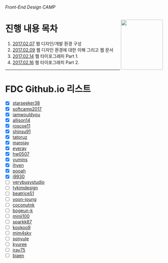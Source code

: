 ###### Front-End Design CAMP

<img src="https://cdn.rawgit.com/yamoo9/FDS/3rd_FDS/ASSETS/table-of-contents.png" alt="" align="right" width="134" height="160">

# 진행 내용 목차

1. [2017.02.07](./DAY01/README.md) 웹 디자인/개발 환경 구성
1. [2017.02.09](./DAY02/README.md) 웹 디자인 환경에 대한 이해 그리고 웹 문서
1. [2017.02.14](./DAY03/README.md) 웹 타이포그래피 Part 1.
1. [2017.02.16](./DAY04/README.md) 웹 타이포그래피 Part 2.

---

# FDC Github.io 리스트

- [x] [starseeker38](https://github.com/starseeker38/starseeker38.github.io)
- [x] [softcamp2017](https://github.com/softcamp2017/softcamp2017.github.io)
- [x] [iamwouldyou](https://github.com/iamwouldyou/iamwouldyou.github.io)
- [x] [allison14](https://github.com/allison14/allison14.github.io)
- [x] [roscoe11](https://github.com/roscoe11/roscoe11.github.io)
- [x] [shinsu91](https://github.com/shinsu91/shinsu91.github.io)
- [x] [tatoruz](https://github.com/tatoruz/tatoruz.github.io)
- [x] [marojay](https://github.com/marojay/marojay.github.io)
- [x] [eyeray](https://github.com/eyeray/eyeray.github.io)
- [x] [hw0507](https://github.com/hw0507/hw0507.github.io)
- [x] [yumins](https://github.com/YuminS/yumins.github.io)
- [x] [ihyen](https://github.com/ihyen/ihyen.github.io)
- [x] [pooah](https://github.com/pooah/pooah.github.io)
- [x] [i9930](http://github.com/i9930/i9930.github.io)
- [ ] [verybusystudio](https://github.com/verybusystudio/verybusystudio.github.io)
- [ ] [tykimdesign](https://github.com/tykimdesign/tykimdesign.github.io)
- [ ] [beatrice51](https://beatrice51.github.io)
- [ ] [yoon-joung](https://github.com/Yoon-Joung/yoon-joung.github.io)
- [ ] [coconutnk](https://github.com/coconutnk/coconutnk.github.io)
- [ ] [bogeun-k](https://github.com/bogeun-k/bogeun-k.github.io)
- [ ] [minji100](https://github.com/minji100/minji100.github.io)
- [ ] [sparkk87](https://github.com/sparkk87/sparkk87.github.io)
- [ ] [kookoo9](https://github.com/kookoo9/kookoo9.github.io)
- [ ] [mjm4sky](https://github.com/mjm4sky/mjm4sky.github.io)
- [ ] [sonyule](https://github.com/sonyule/sonyule.github.io)
- [ ] [kyuree](https://github.com/kyuree/kyuree.github.io/)
- [ ] [iray75](https://github.com/iray75/iray75.github.io)
- [ ] [biaen](https://github.com/biaen/biaen.github.io)
